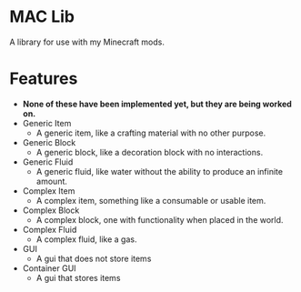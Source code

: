 # MAC Lib
A library for use with my Minecraft mods.

# Features
* **None of these have been implemented yet, but they are being worked on.**
* Generic Item
    * A generic item, like a crafting material with no other purpose.
* Generic Block
    * A generic block, like a decoration block with no interactions.
* Generic Fluid
    * A generic fluid, like water without the ability to produce an infinite amount.
* Complex Item
    * A complex item, something like a consumable or usable item.
* Complex Block
    * A complex block, one with functionality when placed in the world.
* Complex Fluid
    * A complex fluid, like a gas.
* GUI
    * A gui that does not store items
* Container GUI
    * A gui that stores items